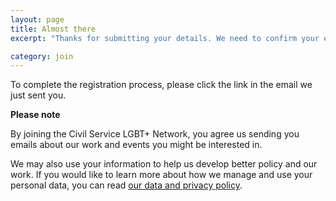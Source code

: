 ```yaml
---
layout: page
title: Almost there
excerpt: "Thanks for submitting your details. We need to confirm your email address."

category: join
---
```


To complete the registration process, please click the link in the email we just sent you.

**Please note**

By joining the Civil Service LGBT+ Network, you agree us sending you emails about our work and events you might be interested in.

We may also use your information to help us develop better policy and our work. If you would like to learn more about how we manage and use your personal data, you can read [our data and privacy policy](/about/your-data).